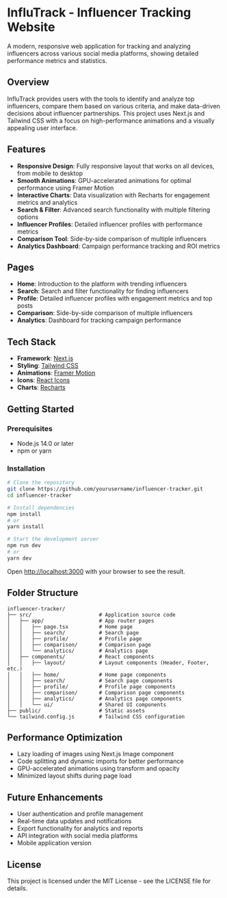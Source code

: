 # InfluTrack - Influencer Tracking Website

A modern, responsive web application for tracking and analyzing influencers across various social media platforms, showing detailed performance metrics and statistics.

## Overview

InfluTrack provides users with the tools to identify and analyze top influencers, compare them based on various criteria, and make data-driven decisions about influencer partnerships. This project uses Next.js and Tailwind CSS with a focus on high-performance animations and a visually appealing user interface.

## Features

- **Responsive Design**: Fully responsive layout that works on all devices, from mobile to desktop
- **Smooth Animations**: GPU-accelerated animations for optimal performance using Framer Motion
- **Interactive Charts**: Data visualization with Recharts for engagement metrics and analytics
- **Search & Filter**: Advanced search functionality with multiple filtering options
- **Influencer Profiles**: Detailed influencer profiles with performance metrics
- **Comparison Tool**: Side-by-side comparison of multiple influencers
- **Analytics Dashboard**: Campaign performance tracking and ROI metrics

## Pages

- **Home**: Introduction to the platform with trending influencers
- **Search**: Search and filter functionality for finding influencers
- **Profile**: Detailed influencer profiles with engagement metrics and top posts
- **Comparison**: Side-by-side comparison of multiple influencers
- **Analytics**: Dashboard for tracking campaign performance

## Tech Stack

- **Framework**: [Next.js](https://nextjs.org/)
- **Styling**: [Tailwind CSS](https://tailwindcss.com/)
- **Animations**: [Framer Motion](https://www.framer.com/motion/)
- **Icons**: [React Icons](https://react-icons.github.io/react-icons/)
- **Charts**: [Recharts](https://recharts.org/)

## Getting Started

### Prerequisites

- Node.js 14.0 or later
- npm or yarn

### Installation

```bash
# Clone the repository
git clone https://github.com/yourusername/influencer-tracker.git
cd influencer-tracker

# Install dependencies
npm install
# or
yarn install

# Start the development server
npm run dev
# or
yarn dev
```

Open [http://localhost:3000](http://localhost:3000) with your browser to see the result.

## Folder Structure

```
influencer-tracker/
├── src/                      # Application source code
│   ├── app/                  # App router pages
│   │   ├── page.tsx          # Home page
│   │   ├── search/           # Search page
│   │   ├── profile/          # Profile page
│   │   ├── comparison/       # Comparison page
│   │   └── analytics/        # Analytics page
│   ├── components/           # React components
│   │   ├── layout/           # Layout components (Header, Footer, etc.)
│   │   ├── home/             # Home page components
│   │   ├── search/           # Search page components
│   │   ├── profile/          # Profile page components
│   │   ├── comparison/       # Comparison page components
│   │   ├── analytics/        # Analytics page components
│   │   └── ui/               # Shared UI components
├── public/                   # Static assets
└── tailwind.config.js        # Tailwind CSS configuration
```

## Performance Optimization

- Lazy loading of images using Next.js Image component
- Code splitting and dynamic imports for better performance
- GPU-accelerated animations using transform and opacity
- Minimized layout shifts during page load

## Future Enhancements

- User authentication and profile management
- Real-time data updates and notifications
- Export functionality for analytics and reports
- API integration with social media platforms
- Mobile application version

## License

This project is licensed under the MIT License - see the LICENSE file for details.
